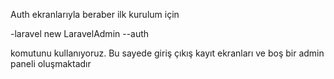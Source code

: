 Auth ekranlarıyla beraber ilk kurulum için 

-laravel new LaravelAdmin --auth

komutunu kullanıyoruz. Bu sayede giriş çıkış kayıt ekranları ve boş bir admin paneli oluşmaktadır
